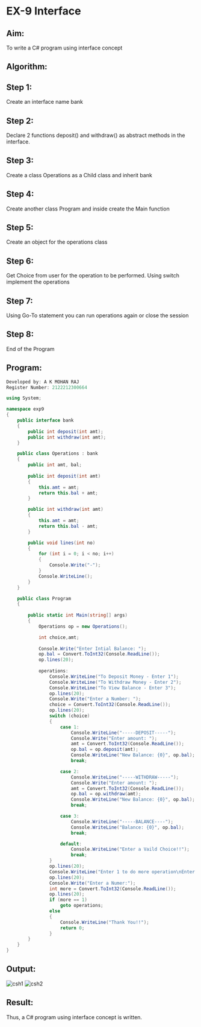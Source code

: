 # EX-9 Interface

## Aim:
To write a C# program using interface concept

## Algorithm:
## Step 1:
Create an interface name bank

## Step 2:
Declare 2 functions deposit() and withdraw() as abstract methods in the interface.

## Step 3:
Create a class Operations as a Child class and inherit bank

## Step 4:
Create another class Program and inside create the Main function

## Step 5:
Create an object for the operations class

## Step 6:
Get Choice from user for the operation to be performed. Using switch implement the operations

## Step 7:
Using Go-To statement you can run operations again or close the session

## Step 8:
End of the Program

## Program:
```cs
Developed by: A K MOHAN RAJ
Register Number: 2122212300664

using System;

namespace exp9
{
    public interface bank
    {
        public int deposit(int amt);
        public int withdraw(int amt);
    } 

    public class Operations : bank
    {
        public int amt, bal;
        
        public int deposit(int amt)
        {
            this.amt = amt;
            return this.bal + amt;
        }

        public int withdraw(int amt)
        {
            this.amt = amt;
            return this.bal - amt;
        }

        public void lines(int no)
        {
            for (int i = 0; i < no; i++)
            {
                Console.Write("-");
            }
            Console.WriteLine();
        }
    }

    public class Program
    {
        
        public static int Main(string[] args)
        {
            Operations op = new Operations();

            int choice,amt;
            
            Console.Write("Enter Intial Balance: ");
            op.bal = Convert.ToInt32(Console.ReadLine());
            op.lines(20);
            
            operations:
                Console.WriteLine("To Deposit Money - Enter 1");
                Console.WriteLine("To Withdraw Money - Enter 2");
                Console.WriteLine("To View Balance - Enter 3");
                op.lines(20);
                Console.Write("Enter a Number: ");
                choice = Convert.ToInt32(Console.ReadLine());
                op.lines(20);
                switch (choice)
                {
                    case 1:
                        Console.WriteLine("-----DEPOSIT-----");
                        Console.Write("Enter amount: ");
                        amt = Convert.ToInt32(Console.ReadLine());
                        op.bal = op.deposit(amt);
                        Console.WriteLine("New Balance: {0}", op.bal);
                        break;

                    case 2:
                        Console.WriteLine("-----WITHDRAW-----");
                        Console.Write("Enter amount: ");
                        amt = Convert.ToInt32(Console.ReadLine());
                        op.bal = op.withdraw(amt);
                        Console.WriteLine("New Balance: {0}", op.bal);
                        break;

                    case 3:
                        Console.WriteLine("-----BALANCE----");
                        Console.WriteLine("Balance: {0}", op.bal);
                        break;

                    default:
                        Console.WriteLine("Enter a Vaild Choice!!");
                        break;
                }
                op.lines(20);
                Console.WriteLine("Enter 1 to do more operation\nEnter 2 to close session");
                op.lines(20);
                Console.Write("Enter a Numer:");
                int more = Convert.ToInt32(Console.ReadLine());
                op.lines(20);
                if (more == 1)
                    goto operations;
                else
                {
                    Console.WriteLine("Thank You!!");
                    return 0;
                }
        }
    }
}
```
## Output:
![csh1](https://github.com/Vineesh-AI-DS/Interface/assets/93427254/4ff3d79c-07f3-4117-8e3d-b3b81238bb6d)
![csh2](https://github.com/Vineesh-AI-DS/Interface/assets/93427254/1e458c4a-7872-4104-9468-9bdc364a577b)
## Result:
Thus, a C# program using interface concept is written.
